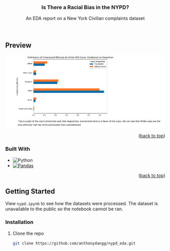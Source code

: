 <!-- Improved compatibility of back to top link: See: https://github.com/othneildrew/Best-README-Template/pull/73 -->
<a name="readme-top"></a>
<!--
*** Thanks for checking out the Best-README-Template. If you have a suggestion
*** that would make this better, please fork the repo and create a pull request
*** or simply open an issue with the tag "enhancement".
*** Don't forget to give the project a star!
*** Thanks again! Now go create something AMAZING! :D
-->



<!-- PROJECT SHIELDS -->
<!--
*** I'm using markdown "reference style" links for readability.
*** Reference links are enclosed in brackets [ ] instead of parentheses ( ).
*** See the bottom of this document for the declaration of the reference variables
*** for contributors-url, forks-url, etc. This is an optional, concise syntax you may use.
*** https://www.markdownguide.org/basic-syntax/#reference-style-links
-->


<br />
<div align="center">
  <a href="https://github.com/anthonydangg/nypd_eda">
  </a>

<h3 align="center">Is There a Racial Bias in the NYPD?</h3>

  <p align="center">
    An EDA report on a New York Civilian complaints dataset
    <br />
    <br />
    <br />
  </p>
</div>

<!-- ABOUT THE PROJECT -->
## Preview

![Product Name Screen Shot][product-screenshot]

<p align="right">(<a href="#readme-top">back to top</a>)</p>



### Built With

* ![Python](https://img.shields.io/badge/python-3670A0?style=for-the-badge&logo=python&logoColor=ffdd54)
* [![Pandas](https://img.shields.io/badge/pandas-%23150458.svg?style=for-the-badge&logo=pandas&logoColor=white)](https://pandas.pydata.org/)
<p align="right">(<a href="#readme-top">back to top</a>)</p>



<!-- GETTING STARTED -->
## Getting Started

View `nypd.ipynb` to see how the datasets were processed. The dataset is unavailable to the public so the notebook cannot be ran. 

### Installation

1. Clone the repo
   ```sh
   git clone https://github.com/anthonydangg/nypd_eda.git
   ```





<!-- MARKDOWN LINKS & IMAGES -->
<!-- https://www.markdownguide.org/basic-syntax/#reference-style-links -->
[contributors-shield]: https://img.shields.io/github/contributors/anthonydangg/twitch_viz.svg?style=for-the-badge
[contributors-url]: https://github.com/anthonydangg/twitch_viz/graphs/contributors
[forks-shield]: https://img.shields.io/github/forks/anthonydangg/twitch_viz.svg?style=for-the-badge
[forks-url]: https://github.com/anthonydangg/twitch_viz/network/members
[stars-shield]: https://img.shields.io/github/stars/anthonydangg/twitch_viz.svg?style=for-the-badge
[stars-url]: https://github.com/anthonydangg/twitch_viz/stargazers
[issues-shield]: https://img.shields.io/github/issues/anthonydangg/twitch_viz.svg?style=for-the-badge
[issues-url]: https://github.com/anthonydangg/twitch_viz/issues
[license-shield]: https://img.shields.io/github/license/anthonydangg/twitch_viz.svg?style=for-the-badge
[license-url]: https://github.com/anthonydangg/twitch_viz/blob/master/LICENSE.txt
[linkedin-shield]: https://img.shields.io/badge/-LinkedIn-black.svg?style=for-the-badge&logo=linkedin&colorB=555
[linkedin-url]: https://www.linkedin.com/in/anthony-dangg/
[product-screenshot]: picture.png
[Next.js]: https://img.shields.io/badge/next.js-000000?style=for-the-badge&logo=nextdotjs&logoColor=white
[Next-url]: https://nextjs.org/
[React.js]: https://img.shields.io/badge/React-20232A?style=for-the-badge&logo=react&logoColor=61DAFB
[React-url]: https://reactjs.org/
[Vue.js]: https://img.shields.io/badge/Vue.js-35495E?style=for-the-badge&logo=vuedotjs&logoColor=4FC08D
[Vue-url]: https://vuejs.org/
[Angular.io]: https://img.shields.io/badge/Angular-DD0031?style=for-the-badge&logo=angular&logoColor=white
[Angular-url]: https://angular.io/
[Svelte.dev]: https://img.shields.io/badge/Svelte-4A4A55?style=for-the-badge&logo=svelte&logoColor=FF3E00
[Svelte-url]: https://svelte.dev/
[Laravel.com]: https://img.shields.io/badge/Laravel-FF2D20?style=for-the-badge&logo=laravel&logoColor=white
[Laravel-url]: https://laravel.com
[Bootstrap.com]: https://img.shields.io/badge/Bootstrap-563D7C?style=for-the-badge&logo=bootstrap&logoColor=white
[Bootstrap-url]: https://getbootstrap.com
[JQuery.com]: https://img.shields.io/badge/jQuery-0769AD?style=for-the-badge&logo=jquery&logoColor=white
[JQuery-url]: https://jquery.com 
